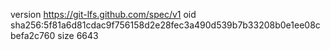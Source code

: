 version https://git-lfs.github.com/spec/v1
oid sha256:5f81a6d81cdac9f756158d2e28fec3a490d539b7b33208b0e1ee08cbefa2c760
size 6643
